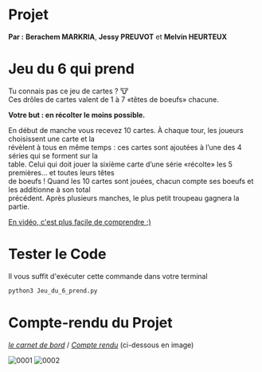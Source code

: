 # Projet

**Par :** **Berachem MARKRIA**, **Jessy PREUVOT** et **Melvin HEURTEUX**

# Jeu du 6 qui prend

Tu connais pas ce jeu de cartes ? 🐮 <br>
Ces drôles de cartes valent de 1 à 7 «têtes de boeufs» chacune. <br>

**Votre but : en récolter le moins possible.** <br>

En début de manche vous recevez 10 cartes. À chaque tour, les joueurs choisissent une carte et la <br>
révèlent à tous en même temps : ces cartes sont ajoutées à l’une des 4 séries qui se forment sur la <br>
table. Celui qui doit jouer la sixième carte d’une série «récolte» les 5 premières... et toutes leurs têtes <br>
de boeufs ! Quand les 10 cartes sont jouées, chacun compte ses boeufs et les additionne à son total <br>
précédent. Après plusieurs manches, le plus petit troupeau gagnera la partie. <br>

[En vidéo, c'est plus facile de comprendre ;)](https://www.youtube.com/watch?v=nyEeu7PnbQI)

# Tester le Code
Il vous suffit d'exécuter cette commande dans votre terminal
```py
python3 Jeu_du_6_prend.py
```

# Compte-rendu du Projet

[*le carnet de bord*](https://github.com/Berachem/jeu-du-6-qui-prend/files/6947232/Melvin_Jessy_et_Berachem_Carnet_de_bord_PROJET.pdf) / [*Compte rendu*](https://github.com/Berachem/jeu-du-6-qui-prend/files/6947238/Melvin_Jessy_et_Berachem_Compte-rendu_projet.pdf) (ci-dessous en image)


![0001](https://user-images.githubusercontent.com/61350744/128552146-093a015c-d33a-4423-8a0b-0900158f047c.jpg)
![0002](https://user-images.githubusercontent.com/61350744/128552181-958d4128-4b5a-4f7a-92eb-de2b785b2002.jpg)

